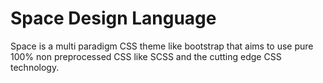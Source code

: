 # Space Design Language

Space is a multi paradigm CSS theme like bootstrap that aims to use pure 100% non preprocessed CSS like SCSS and the cutting edge CSS technology.